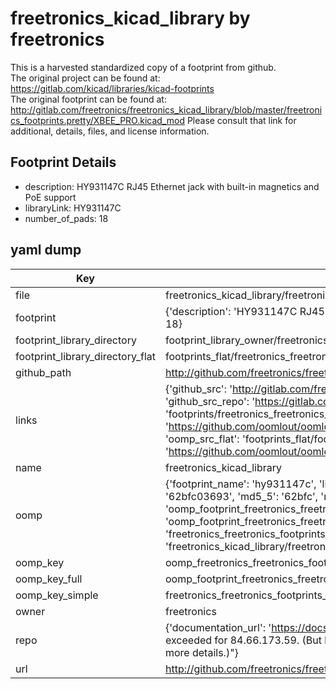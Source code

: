 # freetronics_kicad_library by freetronics  
This is a harvested standardized copy of a footprint from github.  
The original project can be found at:  
https://gitlab.com/kicad/libraries/kicad-footprints  
The original footprint can be found at:
http://gitlab.com/freetronics/freetronics_kicad_library/blob/master/freetronics_footprints.pretty/XBEE_PRO.kicad_mod
Please consult that link for additional, details, files, and license information.  
## Footprint Details
* description: HY931147C RJ45 Ethernet jack with built-in magnetics and PoE support  
* libraryLink: HY931147C  
* number_of_pads: 18  
## yaml dump  
| Key | Value |  
| --- | --- |  
| file | freetronics_kicad_library/freetronics_footprints.pretty/HY931147C.kicad_mod |  
| footprint | {'description': 'HY931147C RJ45 Ethernet jack with built-in magnetics and PoE support', 'libraryLink': 'HY931147C', 'number_of_pads': 18} |  
| footprint_library_directory | footprint_library_owner/freetronics_freetronics_kicad_library |  
| footprint_library_directory_flat | footprints_flat/freetronics_freetronics_footprints_hy931147c/working |  
| github_path | http://github.com/freetronics/freetronics_kicad_library/blob/master/freetronics_footprints.pretty/HY931147C.kicad_mod |  
| links | {'github_src': 'http://gitlab.com/freetronics/freetronics_kicad_library/blob/master/freetronics_footprints.pretty/XBEE_PRO.kicad_mod', 'github_src_repo': 'https://gitlab.com/kicad/libraries/kicad-footprints', 'oomp_bot': 'footprints/freetronics_freetronics_footprints_hy931147c/working', 'oomp_bot_github': 'https://github.com/oomlout/oomlout_oomp_footprint_bot/tree/main/footprints/freetronics_freetronics_footprints_hy931147c/working', 'oomp_src_flat': 'footprints_flat/footprints_flat/freetronics_freetronics_footprints_hy931147c/working', 'oomp_src_flat_github': 'https://github.com/oomlout/oomlout_oomp_footprint_src/tree/main/footprints_flat/freetronics_freetronics_footprints_hy931147c/working'} |  
| name | freetronics_kicad_library |  
| oomp | {'footprint_name': 'hy931147c', 'library_name': 'freetronics_footprints', 'md5': '62bfc03693aa38765dd4b84350d8bf58', 'md5_10': '62bfc03693', 'md5_5': '62bfc', 'md5_6': '62bfc0', 'oomp_key': 'oomp_freetronics_freetronics_footprints_hy931147c', 'oomp_key_extra': 'oomp_footprint_freetronics_freetronics_footprints_hy931147c', 'oomp_key_full': 'oomp_footprint_freetronics_freetronics_footprints_hy931147c_62bfc0', 'oomp_key_simple': 'freetronics_freetronics_footprints_hy931147c', 'original_filename': 'freetronics_kicad_library/freetronics_footprints.pretty/HY931147C.kicad_mod', 'owner_name': 'freetronics'} |  
| oomp_key | oomp_freetronics_freetronics_footprints_hy931147c |  
| oomp_key_full | oomp_footprint_freetronics_freetronics_footprints_hy931147c |  
| oomp_key_simple | freetronics_freetronics_footprints_hy931147c |  
| owner | freetronics |  
| repo | {'documentation_url': 'https://docs.github.com/rest/overview/resources-in-the-rest-api#rate-limiting', 'message': "API rate limit exceeded for 84.66.173.59. (But here's the good news: Authenticated requests get a higher rate limit. Check out the documentation for more details.)"} |  
| url | http://github.com/freetronics/freetronics_kicad_library |  

